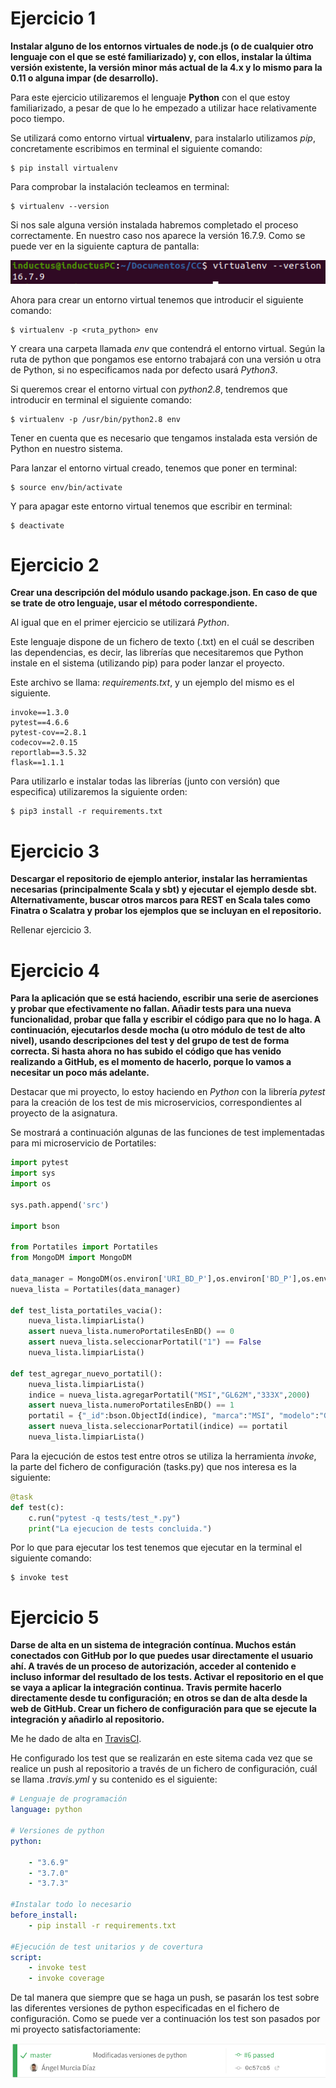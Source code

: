 # Ejercicio 1

**Instalar alguno de los entornos virtuales de node.js (o de cualquier otro lenguaje con el que se esté familiarizado) y, con ellos, instalar la última versión existente, la versión minor más actual de la 4.x y lo mismo para la 0.11 o alguna impar (de desarrollo).**

Para este ejercicio utilizaremos el lenguaje **Python** con el que estoy familiarizado, a pesar de que lo he empezado a utilizar hace relativamente poco tiempo.

Se utilizará como entorno virtual **virtualenv**, para instalarlo utilizamos *pip*, concretamente escribimos en terminal el siguiente comando:

```shell
$ pip install virtualenv
```

Para comprobar la instalación tecleamos en terminal:

```shell
$ virtualenv --version
```
Si nos sale alguna versión instalada habremos completado el proceso correctamente. En nuestro caso nos aparece la versión  16.7.9. Como se puede ver en la siguiente captura de pantalla:

![](imagenes/version_virtualenv.png)



Ahora para crear un entorno virtual tenemos que introducir el siguiente comando:


```shell
$ virtualenv -p <ruta_python> env
```

Y creara una carpeta llamada *env* que contendrá el entorno virtual. Según la ruta de python que pongamos ese entorno trabajará con una versión u otra de Python, si no especificamos nada por defecto usará *Python3*.

Si queremos crear el entorno virtual con *python2.8*, tendremos que introducir en terminal el siguiente comando:

```shell
$ virtualenv -p /usr/bin/python2.8 env
```

Tener en cuenta que es necesario que tengamos instalada esta versión de Python en nuestro sistema.

Para lanzar el entorno virtual creado, tenemos que poner en terminal:

```shell
$ source env/bin/activate
```
Y para apagar este entorno virtual tenemos que escribir en terminal:


```shell
$ deactivate
```
# Ejercicio 2

**Crear una descripción del módulo usando package.json. En caso de que se trate de otro lenguaje, usar el método correspondiente.**

Al igual que en el primer ejercicio se utilizará *Python*.

Este lenguaje dispone de un fichero de texto (.txt) en el cuál se describen las dependencias, es decir, las librerías que necesitaremos que Python instale en el sistema (utilizando pip) para poder lanzar el proyecto.

Este archivo se llama: *requirements.txt*, y un ejemplo del mismo es el siguiente.

```
invoke==1.3.0
pytest==4.6.6
pytest-cov==2.8.1
codecov==2.0.15
reportlab==3.5.32
flask==1.1.1
```

Para utilizarlo e instalar todas las librerías (junto con versión) que especifica) utilizaremos la siguiente orden:

```shell
$ pip3 install -r requirements.txt
```

# Ejercicio 3


**Descargar el repositorio de ejemplo anterior, instalar las herramientas necesarias (principalmente Scala y sbt) y ejecutar el ejemplo desde sbt. Alternativamente, buscar otros marcos para REST en Scala tales como Finatra o Scalatra y probar los ejemplos que se incluyan en el repositorio.**

Rellenar ejercicio 3.

# Ejercicio 4

**Para la aplicación que se está haciendo, escribir una serie de aserciones y probar que efectivamente no fallan. Añadir tests para una nueva funcionalidad, probar que falla y escribir el código para que no lo haga. A continuación, ejecutarlos desde mocha (u otro módulo de test de alto nivel), usando descripciones del test y del grupo de test de forma correcta. Si hasta ahora no has subido el código que has venido realizando a GitHub, es el momento de hacerlo, porque lo vamos a necesitar un poco más adelante.**

Destacar que mi proyecto, lo estoy haciendo en *Python* con la librería *pytest* para la creación de los test de mis microservicios, correspondientes al proyecto de la asignatura.

Se mostrará a continuación algunas de las funciones de test implementadas para mi microservicio de Portatiles:

```python
import pytest
import sys
import os

sys.path.append('src')

import bson

from Portatiles import Portatiles
from MongoDM import MongoDM

data_manager = MongoDM(os.environ['URI_BD_P'],os.environ['BD_P'],os.environ['CO_P'])
nueva_lista = Portatiles(data_manager)

def test_lista_portatiles_vacia():
    nueva_lista.limpiarLista()
    assert nueva_lista.numeroPortatilesEnBD() == 0
    assert nueva_lista.seleccionarPortatil("1") == False
    nueva_lista.limpiarLista()

def test_agregar_nuevo_portatil():
    nueva_lista.limpiarLista()
    indice = nueva_lista.agregarPortatil("MSI","GL62M","333X",2000)
    assert nueva_lista.numeroPortatilesEnBD() == 1
    portatil = {"_id":bson.ObjectId(indice), "marca":"MSI", "modelo":"GL62M", "DNIvendedor":"333X", "precio":2000, "pantalla":"", "procesador":"", "RAM":"", "almacenamiento":"", "grafica":"", "bateria":"", "SO":"",  "comentario":"", "vendido":0}
    assert nueva_lista.seleccionarPortatil(indice) == portatil
    nueva_lista.limpiarLista()

```

Para la ejecución de estos test entre otros se utiliza la herramienta *invoke*, la parte del fichero de configuración (tasks.py) que nos interesa es la siguiente:

```python
@task
def test(c):
    c.run("pytest -q tests/test_*.py")
    print("La ejecucion de tests concluida.")

```

Por lo que para ejecutar los test tenemos que ejecutar en la terminal el siguiente comando:

```shell
$ invoke test
```


# Ejercicio 5

**Darse de alta en un sistema de integración contínua. Muchos están conectados con GitHub por lo que puedes usar directamente el usuario ahí. A través de un proceso de autorización, acceder al contenido e incluso informar del resultado de los tests. Activar el repositorio en el que se vaya a aplicar la integración continua. Travis permite hacerlo directamente desde tu configuración; en otros se dan de alta desde la web de GitHub. Crear un fichero de configuración para que se ejecute la integración y añadirlo al repositorio.**

Me he dado de alta en [TravisCI](https://travis-ci.com/).

He configurado los test que se realizarán en este sitema cada vez que se realice un push al repositorio a través de un fichero de configuración, cuál se llama *.travis.yml* y su contenido es el siguiente:

```yml
# Lenguaje de programación
language: python

# Versiones de python
python:

    - "3.6.9"
    - "3.7.0"
    - "3.7.3"

#Instalar todo lo necesario
before_install:
    - pip install -r requirements.txt

#Ejecución de test unitarios y de covertura
script:
    - invoke test
    - invoke coverage

```

De tal manera que siempre que se haga un push, se pasarán los test sobre las diferentes versiones de python especificadas en el fichero de configuración. Como se puede ver a continuación los test son pasados por mi proyecto satisfactoriamente:

![](imagenes/travis_ok.png)
